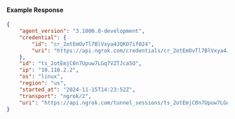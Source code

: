 <!-- Code generated for API Clients. DO NOT EDIT. -->

#### Example Response

```json
{
	"agent_version": "3.1000.0-development",
	"credential": {
		"id": "cr_2otEmOvTl7BlVxya4JQKO7if024",
		"uri": "https://api.ngrok.com/credentials/cr_2otEmOvTl7BlVxya4JQKO7if024"
	},
	"id": "ts_2otEmjC0n7Upuw7LGq7VZTJca5O",
	"ip": "10.110.2.2",
	"os": "linux",
	"region": "us",
	"started_at": "2024-11-15T14:23:52Z",
	"transport": "ngrok/2",
	"uri": "https://api.ngrok.com/tunnel_sessions/ts_2otEmjC0n7Upuw7LGq7VZTJca5O"
}
```
